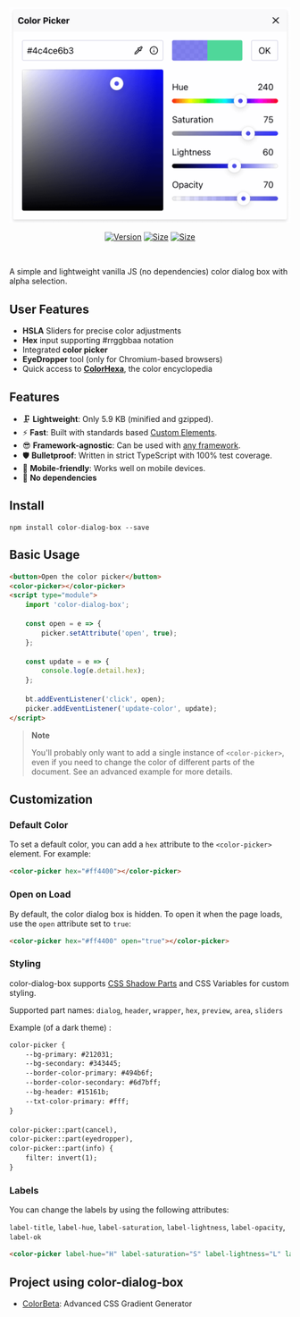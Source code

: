<div align="center">
  <a href="https://github.com/jmetaxas/color-dialog-box">
    <img src="https://raw.githubusercontent.com/jmetaxas/color-dialog-box/main/screenshot.png" width="510" alt="Screenshot of the color dialog box">
  </a>
</div>

<div align="center">

[![Version](https://badgen.net/npm/v/color-dialog-box)](https://npmjs.org/package/color-dialog-box)
[![Size](https://badgen.net/bundlephobia/minzip/color-dialog-box)](https://bundlephobia.com/result?p=color-dialog-box)
[![Size](https://badgen.net/bundlephobia/dependency-count/color-dialog-box)](https://npmjs.org/package/color-dialog-box)

</div>

<br />

A simple and lightweight vanilla JS (no dependencies) color dialog box with alpha selection.

## User Features

- **HSLA** Sliders for precise color adjustments
- **Hex** input supporting #rrggbbaa notation
- Integrated **color picker**
- **EyeDropper** tool (only for Chromium-based browsers)
- Quick access to **[ColorHexa](https://www.colorhexa.com/)**, the color encyclopedia

## Features

- 🗜 **Lightweight**: Only 5.9 KB (minified and gzipped).
- ⚡ **Fast**: Built with standards based [Custom Elements](https://developer.mozilla.org/en-US/docs/Web/API/Web_components/Using_custom_elements).
- 😎 **Framework-agnostic**: Can be used with [any framework](https://custom-elements-everywhere.com/).
- 🛡 **Bulletproof**: Written in strict TypeScript with 100% test coverage.
- 📱 **Mobile-friendly**: Works well on mobile devices.
- 🧩 **No dependencies**

## Install

```
npm install color-dialog-box --save
```

## Basic Usage

```html
<button>Open the color picker</button>
<color-picker></color-picker>
<script type="module">
    import 'color-dialog-box';

    const open = e => {
        picker.setAttribute('open', true);
    };

    const update = e => {
        console.log(e.detail.hex);
    };

    bt.addEventListener('click', open);
    picker.addEventListener('update-color', update);
</script>
```

> **Note**
>
> You'll probably only want to add a single instance of `<color-picker>`, even if you need to change the color of different parts of the document. See an advanced example for more details.
>

## Customization

### Default Color

To set a default color, you can add a `hex` attribute to the `<color-picker>` element. For example:

```html
<color-picker hex="#ff4400"></color-picker>
```

### Open on Load

By default, the color dialog box is hidden. To open it when the page loads, use the `open` attribute set to `true`:
```html
<color-picker hex="#ff4400" open="true"></color-picker>
```

### Styling

color-dialog-box supports [CSS Shadow Parts](https://developer.mozilla.org/en-US/docs/Web/CSS/CSS_shadow_parts) and CSS Variables for custom styling.

Supported part names: 
`dialog`, `header`, `wrapper`, `hex`, `preview`, `area`, `sliders`

Example (of a dark theme) :

```html
color-picker {
    --bg-primary: #212031;
    --bg-secondary: #343445;
    --border-color-primary: #494b6f;
    --border-color-secondary: #6d7bff;
    --bg-header: #15161b;
    --txt-color-primary: #fff;
}

color-picker::part(cancel),
color-picker::part(eyedropper),
color-picker::part(info) {
    filter: invert(1);
}
```

### Labels

You can change the labels by using the following attributes:

`label-title`, `label-hue`, `label-saturation`, `label-lightness`, `label-opacity`, `label-ok`

```html
<color-picker label-hue="H" label-saturation="S" label-lightness="L" label-opacity="A"></color-picker>
```


## Project using color-dialog-box

* [ColorBeta](https://colorbeta.com/): Advanced CSS Gradient Generator


